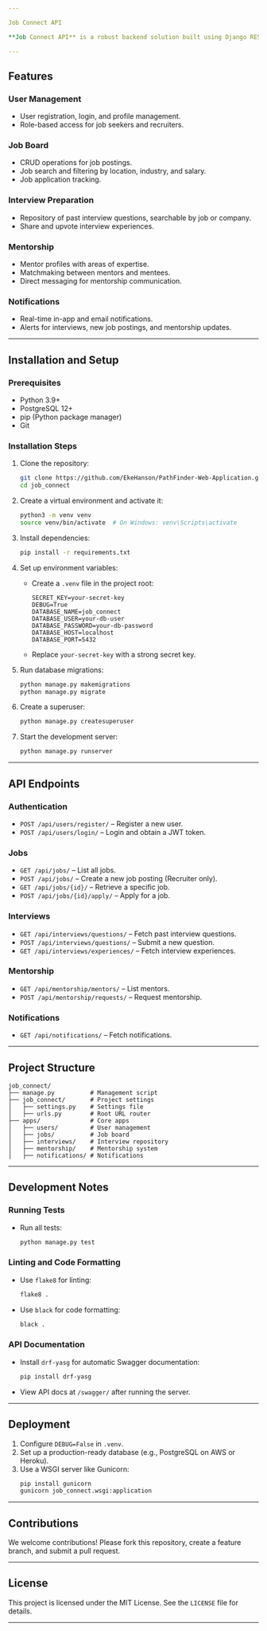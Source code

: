 ```yaml
---

Job Connect API

**Job Connect API** is a robust backend solution built using Django REST Framework (DRF). It powers a job preparation and connection platform designed to help job seekers and recruiters efficiently connect, share insights, and manage their job-related activities.

---
```


## Features

### User Management
- User registration, login, and profile management.
- Role-based access for job seekers and recruiters.

### Job Board
- CRUD operations for job postings.
- Job search and filtering by location, industry, and salary.
- Job application tracking.

### Interview Preparation
- Repository of past interview questions, searchable by job or company.
- Share and upvote interview experiences.

### Mentorship
- Mentor profiles with areas of expertise.
- Matchmaking between mentors and mentees.
- Direct messaging for mentorship communication.

### Notifications
- Real-time in-app and email notifications.
- Alerts for interviews, new job postings, and mentorship updates.

---

## Installation and Setup

### Prerequisites
- Python 3.9+
- PostgreSQL 12+
- pip (Python package manager)
- Git

### Installation Steps
1. Clone the repository:
   ```bash
   git clone https://github.com/EkeHanson/PathFinder-Web-Application.git
   cd job_connect
   ```

2. Create a virtual environment and activate it:
   ```bash
   python3 -m venv venv
   source venv/bin/activate  # On Windows: venv\Scripts\activate
   ```

3. Install dependencies:
   ```bash
   pip install -r requirements.txt
   ```

4. Set up environment variables:
   - Create a `.venv` file in the project root:
     ```plaintext
     SECRET_KEY=your-secret-key
     DEBUG=True
     DATABASE_NAME=job_connect
     DATABASE_USER=your-db-user
     DATABASE_PASSWORD=your-db-password
     DATABASE_HOST=localhost
     DATABASE_PORT=5432
     ```
   - Replace `your-secret-key` with a strong secret key.

5. Run database migrations:
   ```bash
   python manage.py makemigrations
   python manage.py migrate
   ```

6. Create a superuser:
   ```bash
   python manage.py createsuperuser
   ```

7. Start the development server:
   ```bash
   python manage.py runserver
   ```

---

## API Endpoints

### Authentication
- `POST /api/users/register/` – Register a new user.
- `POST /api/users/login/` – Login and obtain a JWT token.

### Jobs
- `GET /api/jobs/` – List all jobs.
- `POST /api/jobs/` – Create a new job posting (Recruiter only).
- `GET /api/jobs/{id}/` – Retrieve a specific job.
- `POST /api/jobs/{id}/apply/` – Apply for a job.

### Interviews
- `GET /api/interviews/questions/` – Fetch past interview questions.
- `POST /api/interviews/questions/` – Submit a new question.
- `GET /api/interviews/experiences/` – Fetch interview experiences.

### Mentorship
- `GET /api/mentorship/mentors/` – List mentors.
- `POST /api/mentorship/requests/` – Request mentorship.

### Notifications
- `GET /api/notifications/` – Fetch notifications.

---

## Project Structure

```plaintext
job_connect/
├── manage.py          # Management script
├── job_connect/       # Project settings
│   ├── settings.py    # Settings file
│   ├── urls.py        # Root URL router
├── apps/              # Core apps
│   ├── users/         # User management
│   ├── jobs/          # Job board
│   ├── interviews/    # Interview repository
│   ├── mentorship/    # Mentorship system
│   ├── notifications/ # Notifications
```

---

## Development Notes

### Running Tests
- Run all tests:
  ```bash
  python manage.py test
  ```

### Linting and Code Formatting
- Use `flake8` for linting:
  ```bash
  flake8 .
  ```
- Use `black` for code formatting:
  ```bash
  black .
  ```

### API Documentation
- Install `drf-yasg` for automatic Swagger documentation:
  ```bash
  pip install drf-yasg
  ```
- View API docs at `/swagger/` after running the server.

---

## Deployment

1. Configure `DEBUG=False` in `.venv`.
2. Set up a production-ready database (e.g., PostgreSQL on AWS or Heroku).
3. Use a WSGI server like Gunicorn:
   ```bash
   pip install gunicorn
   gunicorn job_connect.wsgi:application
   ```

---

## Contributions

We welcome contributions! Please fork this repository, create a feature branch, and submit a pull request.

---

## License

This project is licensed under the MIT License. See the `LICENSE` file for details.

---
